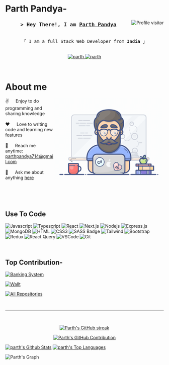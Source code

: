 # Parth Pandya-


<a href="https://komarev.com/ghpvc/?username=Prajeshpandya">
  <img align="right" src="https://komarev.com/ghpvc/?username=Prajeshpandya&label=Visitors&color=0e75b6&style=flat" alt="Profile visitor" />
</a>

<!--heyyyyyyy this is parth-->


<!-- Intro  -->
<h3 align="center">
        <samp>&gt; Hey There!, I am
                <b><a target="_blank" href="#">Parth Pandya</a></b>
        </samp>
</h3>


<p align="center"> 
  <samp>
    <br>
    「 I am a full Stack Web Developer from <b>India</b> 」
    <br>
    <br>
  </samp>
</p>

<p align="center">
 
 <a href="https://www.linkedin.com/in/parth-pandya-888545282" target="_blank">
  <img src="https://img.shields.io/badge/LinkedIn-0077B5?style=for-the-badge&logo=linkedin&logoColor=white" alt="parth"/>
 </a>

 <a href="https://www.instagram.com/parth_.pandya" target="_blank">
  <img src="https://img.shields.io/badge/Instagram-fe4164?style=for-the-badge&logo=instagram&logoColor=white" alt="parth" />
 </a> 

</p>
<br />

<!-- About Section -->
 # About me
 
<p>
 <img align="right" width="350" src="/programmer.gif" alt="Coding gif" />
  
 ✌️ &emsp; Enjoy to do programming and sharing knowledge <br/><br/>
 ❤️ &emsp; Love to writing code and learning new features<br/><br/>
 📧 &emsp; Reach me anytime: parthpandya714@gmail.com <br/><br/>
 💬 &emsp; Ask me about anything [here](https://github.com/Prajeshpandya/Prajeshpandya/issues)

</p>

<br/>
<br/>
<br/>

## Use To Code

![Javascript](https://img.shields.io/badge/Javascript-F0DB4F?style=for-the-badge&labelColor=black&logo=javascript&logoColor=F0DB4F)
![Typescript](https://img.shields.io/badge/Typescript-007acc?style=for-the-badge&labelColor=black&logo=typescript&logoColor=007acc)
![React](https://img.shields.io/badge/-React-61DBFB?style=for-the-badge&labelColor=black&logo=react&logoColor=61DBFB)
![Next.js](https://img.shields.io/badge/next.js-000000?style=for-the-badge&logo=nextdotjs&logoColor=white)
![Nodejs](https://img.shields.io/badge/Nodejs-3C873A?style=for-the-badge&labelColor=black&logo=node.js&logoColor=3C873A)
![Express.js](https://img.shields.io/badge/Express.js-000000?style=for-the-badge&logo=express&logoColor=white)
![MongoDB](https://img.shields.io/badge/MongoDB-4EA94B?style=for-the-badge&logo=mongodb&logoColor=white)
![HTML](https://img.shields.io/badge/HTML5-E34F26?style=for-the-badge&logo=html5&logoColor=white)
![CSS3](https://img.shields.io/badge/CSS3-1572B6?style=for-the-badge&logo=css3&logoColor=white)
![SASS Badge](https://img.shields.io/badge/Sass-CC6699?style=for-the-badge&logo=sass&logoColor=white)
![Tailwind](https://img.shields.io/badge/Tailwind_CSS-092749?style=for-the-badge&logo=tailwindcss&logoColor=06B6D4&labelColor=000000)
![Bootstrap](https://img.shields.io/badge/Bootstrap-563D7C?style=for-the-badge&logo=bootstrap&logoColor=white)
![Redux](https://img.shields.io/badge/Redux-593D88?style=for-the-badge&logo=redux&logoColor=white)
![React Query](https://img.shields.io/badge/-React_Query-FF4154?style=for-the-badge&logo=react%20query&logoColor=white)
![VSCode](https://img.shields.io/badge/Visual_Studio-0078d7?style=for-the-badge&logo=visual%20studio&logoColor=white)
![Git](https://img.shields.io/badge/Git-F05032?style=for-the-badge&logo=git&logoColor=white)

<br/>

## Top Contribution-
[![Banking System](https://github-readme-stats.vercel.app/api/pin/?username=AV1004&repo=banking_web_app&border_color=7F3FBF&bg_color=0D1117&title_color=C9D1D9&text_color=8B949E&icon_color=7F3FBF)](https://github.com/AV1004/banking_web_app.git)

[![Wallt](https://github-readme-stats.vercel.app/api/pin/?username=ravindra-wts&repo=wallt-marketing-website&border_color=7F3FBF&bg_color=0D1117&title_color=C9D1D9&text_color=8B949E&icon_color=7F3FBF)](https://github.com/ravindra-wts/wallt-marketing-website)


<p align="left">
  <a href="https://github.com/Prajeshpandya?tab=repositories" target="_blank"><img alt="All Repositories" title="All Repositories" src="https://img.shields.io/badge/-All%20Repos-2962FF?style=for-the-badge&logo=koding&logoColor=white"/></a>
</p>

<br/>
<hr/>
<br/>

<p align="center">
  <a href="https://github.com/Prajeshpandya">
    <img src="https://github-readme-streak-stats.herokuapp.com/?user=Prajeshpandya&theme=radical&border=7F3FBF&background=0D1117" alt="Parth's GitHub streak"/>
  </a>
</p>

<p align="center">
  <a href="https://github.com/Prajeshpandya">
    <img src="https://github-profile-summary-cards.vercel.app/api/cards/profile-details?username=Prajeshpandya&theme=radical" alt="Parth's GitHub Contribution"/>
  </a>
</p>


<a> 
    <a href="https://github.com/Prajeshpandya"><img alt="parth's Github Stats" src="https://denvercoder1-github-readme-stats.vercel.app/api?username=Prajeshpandya&show_icons=true&count_private=true&theme=react&border_color=7F3FBF&bg_color=0D1117&title_color=F85D7F&icon_color=F8D866" height="192px" width="49.5%"/></a>
  <a href="https://github.com/Prajeshpandya"><img alt="parth's Top Languages" src="https://denvercoder1-github-readme-stats.vercel.app/api/top-langs/?username=Prajeshpandya&langs_count=8&layout=compact&theme=react&border_color=7F3FBF&bg_color=0D1117&title_color=F85D7F&icon_color=F8D866" height="192px" width="49.5%"/></a>
  <br/>
</a>


![Parth's Graph](https://github-readme-activity-graph.vercel.app/graph?username=Prajeshpandya&custom_title=Parth%20Pandya's%20GitHub%20Activity%20Graph&bg_color=0D1117&color=7F3FBF&line=7F3FBF&point=7F3FBF&area_color=FFFFFF&title_color=FFFFFF&area=true)
